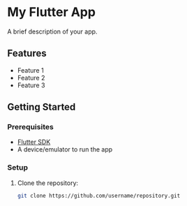 # My Flutter App

A brief description of your app.

## Features

- Feature 1
- Feature 2
- Feature 3

## Getting Started

### Prerequisites

- [Flutter SDK](https://flutter.dev/docs/get-started/install)
- A device/emulator to run the app

### Setup

1. Clone the repository:
   ```bash
   git clone https://github.com/username/repository.git
   ```
